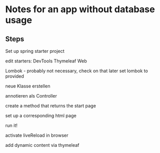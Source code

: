 # Notes for an app without database usage

## Steps

Set up spring starter project

edit starters:
DevTools
Thymeleaf
Web

Lombok - probably not necessary, check on that later
set lombok to <scope>provided</scope>

neue Klasse erstellen

annotieren als Controller

create a method that returns the start page

set up a corresponding html page

run it!

activate liveReload in browser

add dynamic content via thymeleaf

